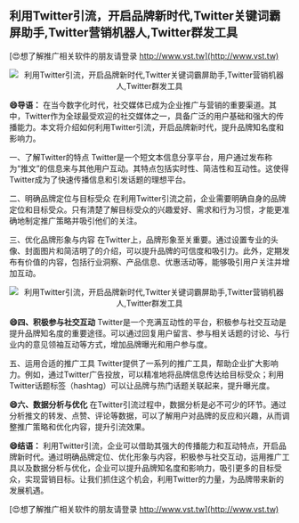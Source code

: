 ## **利用Twitter引流，开启品牌新时代,Twitter关键词霸屏助手,Twitter营销机器人,Twitter群发工具**

[😍想了解推广相关软件的朋友请登录 http://www.vst.tw](http://www.vst.tw)

 <center><img src="https://vst.tw/MP4/tuiguang/png/0.png" alt="利用Twitter引流，开启品牌新时代,Twitter关键词霸屏助手,Twitter营销机器人,Twitter群发工具"></center>

**😄导语：**
在当今数字化时代，社交媒体已成为企业推广与营销的重要渠道。其中，Twitter作为全球最受欢迎的社交媒体之一，具备广泛的用户基础和强大的传播能力。本文将介绍如何利用Twitter引流，开启品牌新时代，提升品牌知名度和影响力。

一、了解Twitter的特点
Twitter是一个短文本信息分享平台，用户通过发布称为“推文”的信息来与其他用户互动。其特点包括实时性、简洁性和互动性。这使得Twitter成为了快速传播信息和引发话题的理想平台。

二、明确品牌定位与目标受众
在利用Twitter引流之前，企业需要明确自身的品牌定位和目标受众。只有清楚了解目标受众的兴趣爱好、需求和行为习惯，才能更准确地制定推广策略并吸引他们的关注。

三、优化品牌形象与内容
在Twitter上，品牌形象至关重要。通过设置专业的头像、封面图片和简洁明了的介绍，可以提升品牌的可信度和吸引力。此外，定期发布有价值的内容，包括行业洞察、产品信息、优惠活动等，能够吸引用户关注并增加互动。

 <center><img src="https://vst.tw/MP4/tuiguang/png/2.png" alt="利用Twitter引流，开启品牌新时代,Twitter关键词霸屏助手,Twitter营销机器人,Twitter群发工具"></center>

**😄四、积极参与社交互动**
Twitter是一个充满互动性的平台，积极参与社交互动是提升品牌知名度的重要途径。可以通过回复用户留言、参与相关话题的讨论、与行业内的意见领袖互动等方式，增加品牌曝光和用户参与度。

五、运用合适的推广工具
Twitter提供了一系列的推广工具，帮助企业扩大影响力。例如，通过Twitter广告投放，可以精准地将品牌信息传达给目标受众；利用Twitter话题标签（hashtag）可以让品牌与热门话题关联起来，提升曝光度。

**😄六、数据分析与优化**
在Twitter引流过程中，数据分析是必不可少的环节。通过分析推文的转发、点赞、评论等数据，可以了解用户对品牌的反应和兴趣，从而调整推广策略和优化内容，提升引流效果。

**😄结语：**
利用Twitter引流，企业可以借助其强大的传播能力和互动特点，开启品牌新时代。通过明确品牌定位、优化形象与内容，积极参与社交互动，运用推广工具以及数据分析与优化，企业可以提升品牌知名度和影响力，吸引更多的目标受众，实现营销目标。让我们抓住这个机会，利用Twitter的力量，为品牌带来新的发展机遇。

[😍想了解推广相关软件的朋友请登录 http://www.vst.tw](http://www.vst.tw)



